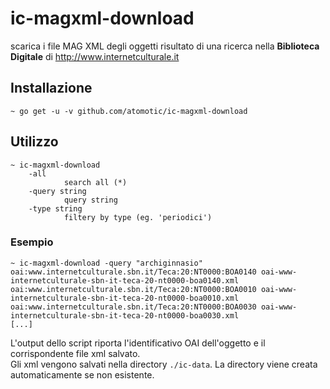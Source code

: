# ic-magxml-download

scarica i file MAG XML degli oggetti risultato di una ricerca nella **Biblioteca Digitale** di http://www.internetculturale.it

## Installazione

    ~ go get -u -v github.com/atomotic/ic-magxml-download

## Utilizzo

    ~ ic-magxml-download
        -all
                search all (*)
        -query string
                query string
        -type string
                filtery by type (eg. 'periodici')

### Esempio

    ~ ic-magxml-download -query "archiginnasio"
    oai:www.internetculturale.sbn.it/Teca:20:NT0000:BOA0140	oai-www-internetculturale-sbn-it-teca-20-nt0000-boa0140.xml
    oai:www.internetculturale.sbn.it/Teca:20:NT0000:BOA0010	oai-www-internetculturale-sbn-it-teca-20-nt0000-boa0010.xml
    oai:www.internetculturale.sbn.it/Teca:20:NT0000:BOA0030	oai-www-internetculturale-sbn-it-teca-20-nt0000-boa0030.xml
    [...]

L'output dello script riporta l'identificativo OAI dell'oggetto e il corrispondente file xml salvato.  
Gli xml vengono salvati nella directory `./ic-data`. La directory viene creata automaticamente se non esistente.

